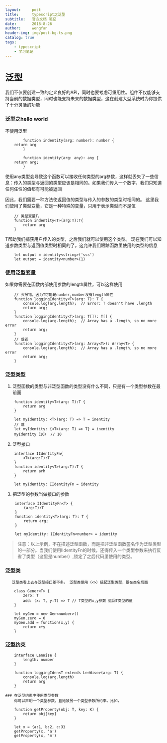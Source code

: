 ```yaml
---
layout:     post
title:      typescript之泛型
subtitle:   官方文档 笔记
date:       2018-8-26
author:     wengfan
header-img: img/post-bg-ts.png
catalog: true
tags:
    - typescript
    - 学习笔记
---
```

# 泛型
我们不仅要创建一致的定义良好的API，同时也要考虑可重用性。组件不仅能够支持当前的数据类型，同时也能支持未来的数据类型，这在创建大型系统时为你提供了十分灵活的功能

### 泛型之hello world

不使用泛型
```
        function indentity(arg: number): number {
    return arg
        }

        function identity(arg: any): any {
    return arg;
        }

```
使用any类型会导致这个函数可以接收任何类型的arg参数，这样就丢失了一些信息：传入的类型与返回的类型应该是相同的。如果我们传入一个数字，我们只知道任何任性的值都有可能被返回
    
因此，我们需要一种方法使返回值的类型与传入的参数的类型时相同的。
这里我们使用了类型变量，它是一种特殊的变量，只用于表示类型而不是值
```
    // 类型变量T，
    function indentity<T>(arg:T):T{
        return arg
    }
```

T帮助我们捕获用户传入的类型，之后我们就可以使用这个类型。
现在我们可以知道参数类型与返回值类型时相同的了。这允许我们跟踪函数里使用的类型的信息


```
    let output = identity<string>('sss')
    let output = identity<number>(1)
```

### 使用泛型变量
如果你需要在函数内部使用参数的length属性，可以这样使用
``` 
    // 会报错，因为T可能是number,number没有length属性
    function loggingIdentity<T>(arg: T): T {
        console.log(arg.length);  // Error: T doesn't have .length
        return arg;
    }
    function loggingIdentity<T>(arg: T[]): T[] {
        console.log(arg.length);  // Array has a .length, so no more error
        return arg;
    }
    // 或者
    function loggingIdentity<T>(arg: Array<T>): Array<T> {
        console.log(arg.length);  // Array has a .length, so no more error
        return arg;
    }
```     
### 泛型类型

1. 泛型函数的类型与非泛型函数的类型没有什么不同，只是有一个类型参数在最前面
```
    function identity<T>(arg: T):T {
        return arg
    }

    let myIdentity: <T>(arg: T) => T = inentity
    // 或
    let myIdentity: {<T>(arg: T) => T} = inentity
    myIdentity（10） // 10
```

2. 泛型接口
```
    interface IIdentityFn{
        <T>(arg:T):T
    }
    function identity<T>(arg:T):T {
        return arh
    }

    let myIdentity: IIdentityFn = identity

```

3. 把泛型的参数当做接口的参数
   ```
    interface IIdentityFn<T> {
        (arg:T):T
    }
    function identity<T>(arg: T): T {
        return arg;
    }

    let myIdentity: IIdentityFn<number> = identity
   ```
> 注意：以上示例，不在描述泛型函数，而是把非泛型函数签名作为泛型类型的一部分。当我们使用IIdentityFn的时候，还得传入一个类型参数来执行反省了类型（这里是number）,锁定了之后代码里使用的类型。

### 泛型类
       泛型类看上去与泛型接口差不多。 泛型类使用（<>）括起泛型类型，跟在类名后面
```
    class Gener<T> {
        zero: T
        add: (x: T, y:T) => T // T类型的x,y参数 返回T类型的值
    }

    let myGen = new Gen<number>()
    myGen.zero = 0
    myGen.add = function(x,y) {
        return x+y
    }
```


### 泛型约束
```
    interface LenWise {
        length: number
    }

    function loggingIden<T extends LenWise>(arg: T) {
        console.log(arg.length)
        return arg
    }
```
    ### 在泛型约束中使用类型参数
        你可以声明一个类型参数，且她被另一个类型参数所约束。比如，
```
    function getProperty(obj: T, key: K) {
        return obj[key]
    }

    let x = {a:1, b:2, c:3}
    getProperty(x, 'a')
    getProperty(x, 'm')
```